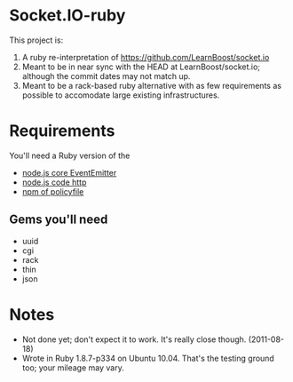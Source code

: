 # Socket.IO-ruby

This project is:

 1. A ruby re-interpretation of https://github.com/LearnBoost/socket.io
 1. Meant to be in near sync with the HEAD at LearnBoost/socket.io; although the commit dates may not match up.
 1. Meant to be a rack-based ruby alternative with as few requirements as possible to accomodate large existing infrastructures.

# Requirements

You'll need a Ruby version of the

 * [node.js core EventEmitter](https://github.com/Oblong/EventEmitter-ruby)
 * [node.js code http](https://github.com/Oblong/Http-Ruby)
 * [npm of policyfile](https://github.com/Oblong/flashpolicyd)

## Gems you'll need

 * uuid
 * cgi
 * rack
 * thin
 * json

# Notes

 * Not done yet; don't expect it to work.  It's really close though. (2011-08-18)
 * Wrote in Ruby 1.8.7-p334 on Ubuntu 10.04. That's the testing ground too; your mileage may vary.
